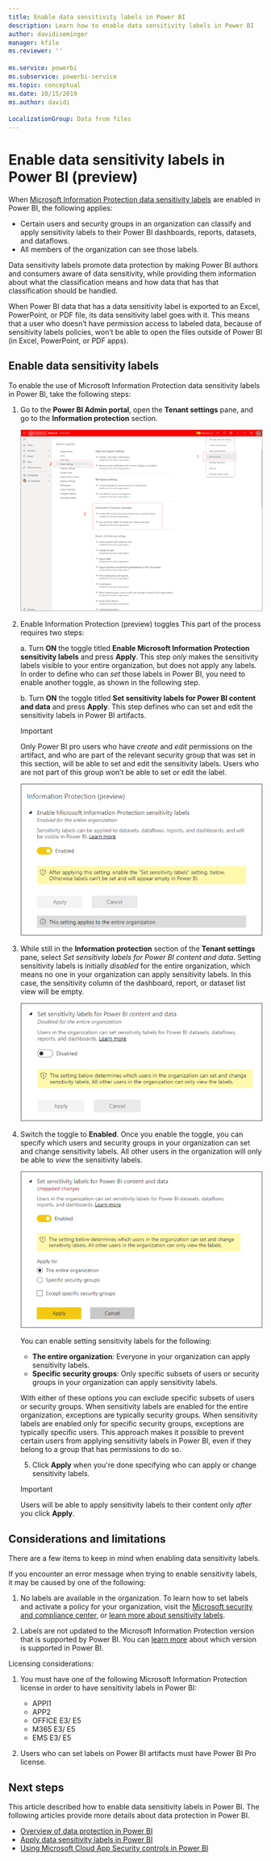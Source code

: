 ```yaml
---
title: Enable data sensitivity labels in Power BI
description: Learn how to enable data sensitivity labels in Power BI
author: davidiseminger
manager: kfile
ms.reviewer: ''

ms.service: powerbi
ms.subservice: powerbi-service
ms.topic: conceptual
ms.date: 10/15/2019
ms.author: davidi

LocalizationGroup: Data from files
---
```

# Enable data sensitivity labels in Power BI (preview)

When [Microsoft Information Protection data sensitivity labels](https://docs.microsoft.com/microsoft-365/compliance/sensitivity-labels) are enabled in Power BI, the following applies:

* Certain users and security groups in an organization can classify and apply sensitivity labels to their Power BI dashboards, reports, datasets, and dataflows.
* All members of the organization can see those labels.

Data sensitivity labels promote data protection by making Power BI authors and consumers aware of data sensitivity, while providing them information about what the classification means and how data that has that classification should be handled.

When Power BI data that has a data sensitivity label is exported to an Excel, PowerPoint, or PDF file, its data sensitivity label goes with it. This means that a user who doesn’t have permission access to labeled data, because of sensitivity labels policies, won’t be able to open the files outside of Power BI (in Excel, PowerPoint, or PDF apps). 

## Enable data sensitivity labels

To enable the use of Microsoft Information Protection data sensitivity labels in Power BI, take the following steps:

1.  Go to the **Power BI Admin portal**, open the **Tenant settings** pane, and go to the **Information protection** section.

    ![Power BI admin portal](media/service-security-enable-data-sensitivity-labels/enable-data-sensitivity-labels-01.png)

2.  Enable Information Protection (preview) toggles
    This part of the process requires two steps:

    a. Turn **ON** the toggle titled **Enable Microsoft Information Protection sensitivity labels** and press **Apply**.
    This step *only* makes the sensitivity labels visible to your entire organization, but does not apply any labels.
    In order to define who can *set* those labels in Power BI, you need to enable another toggle, as shown in the following step.

    b. Turn **ON** the toggle titled **Set sensitivity labels for Power BI content and data** and press **Apply**.
    This step defines who can set and edit the sensitivity labels in Power BI artifacts. 

    > [!IMPORTANT]
    > Only Power BI pro users who have *create* and *edit* permissions on the artifact, and who are part of the relevant security group that was set in this section, will be able to set and edit the sensitivity labels. Users who are not part of this group won’t be able to set or edit the label. 

    ![Turn on sensitivity labels](media/service-security-enable-data-sensitivity-labels/enable-data-sensitivity-labels-02.png)

3.	While still in the **Information protection** section of the **Tenant settings** pane, select *Set sensitivity labels for Power BI content and data*. Setting sensitivity labels is initially *disabled* for the entire organization, which means no one in your organization can apply sensitivity labels. In this case, the sensitivity column of the dashboard, report, or dataset list view will be empty.

    ![Enable sensitivity labels](media/service-security-enable-data-sensitivity-labels/enable-data-sensitivity-labels-03.png)

4.	Switch the toggle to **Enabled**. Once you enable the toggle, you can specify which users and security groups in your organization can set and change sensitivity labels. All other users in the organization will only be able to *view* the sensitivity labels.

    ![Set permissions for setting sensitivity labels](media/service-security-enable-data-sensitivity-labels/enable-data-sensitivity-labels-04.png)

    You can enable setting sensitivity labels for the following:

    * **The entire organization**: Everyone in your organization can apply sensitivity labels.
    * **Specific security groups**: Only specific subsets of users or security groups in your organization can apply sensitivity labels.

    With either of these options you can exclude specific subsets of users or security groups. When sensitivity labels are enabled for the entire organization, exceptions are typically security groups. When sensitivity labels are enabled only for specific security groups, exceptions are typically specific users. This approach makes it possible to prevent certain users from applying sensitivity labels in Power BI, even if they belong to a group that has permissions to do so.

    5.	Click **Apply** when you're done specifying who can apply or change sensitivity labels.

    > [!IMPORTANT]
    > Users will be able to apply sensitivity labels to their content only *after* you click **Apply**.

## Considerations and limitations

There are a few items to keep in mind when enabling data sensitivity labels. 

If you encounter an error message when trying to enable sensitivity labels, it may be caused by one of the following:

1.  No labels are available in the organization. To learn how to set labels and activate a policy for your organization, visit the [Microsoft security and compliance center](https://sip.protection.office.com/sensitivity?flight=EnableMIPLabels), or [learn more about sensitivity labels](https://docs.microsoft.com/Office365/SecurityCompliance/sensitivity-labels).

2.	Labels are not updated to the Microsoft Information Protection version that is supported by Power BI. You can [learn more](https://docs.microsoft.com/azure/information-protection/configure-policy-migrate-labels) about which version is supported in Power BI.

Licensing considerations:

1.	You must have one of the following Microsoft Information Protection license in order to have sensitivity labels in Power BI:
    * APPI1
    * APP2
    * OFFICE E3/ E5
    * M365 E3/ E5
    * EMS E3/ E5

2.	Users who can set labels on Power BI artifacts must have Power BI Pro license. 


## Next steps

This article described how to enable data sensitivity labels in Power BI. The following articles provide more details about data protection in Power BI. 

* [Overview of data protection in Power BI](service-security-data-protection-overview.md)
* [Apply data sensitivity labels in Power BI](service-security-apply-data-sensitivity-labels.md)
* [Using Microsoft Cloud App Security controls in Power BI](service-security-using-microsoft-cloud-app-security-controls.md)